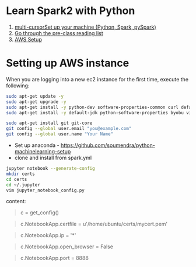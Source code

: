 # Learn Spark2 with Python

1. [multi-cursorSet up your machine (Python, Spark, pySpark)](https://github.com/soumendra/learn-spark-python/blob/master/setting-up.md)
2. [Go through the pre-class reading list](https://github.com/soumendra/learn-spark-python/blob/master/pre-course-reading.md)
3. [AWS Setup](https://github.com/soumendra/learn-spark-python/blob/master/aws-setup.md)

# Setting up AWS instance

When you are logging into a new ec2 instance for the first time, execute the following:

```bash
sudo apt-get update -y
sudo apt-get upgrade -y
sudo apt-get install -y python-dev software-properties-common curl default-jre
sudo apt-get install -y default-jdk python-software-properties byobu vim

sudo apt-get install git git-core
git config --global user.email "you@example.com"
git config --global user.name "Your Name"
```
* Set up anaconda - https://github.com/soumendra/python-machinelearning-setup
* clone and install from spark.yml


```bash
jupyter notebook --generate-config
mkdir certs
cd certs
cd ~/.jupyter
vim jupyter_notebook_config.py
```

content:

> c = get_config()

> c.NotebookApp.certfile = u'/home/ubuntu/certs/mycert.pem'

> c.NotebookApp.ip = '*'

> c.NotebookApp.open_browser = False

> c.NotebookApp.port = 8888
